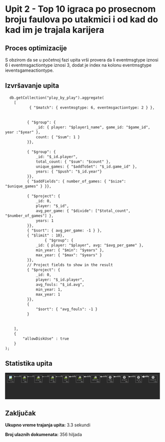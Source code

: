 # Upit 2 - Top 10 igraca po prosecnom broju faulova po utakmici i od kad do kad im je trajala karijera

## Proces optimizacije 

S obzirom da se u početnoj fazi upita vrši provera da li eventmsgtype iznosi 6 i eventmsgactiontype iznosi  3, dodat je index na kolonu eventmsgtype ieventsgameactiontype.

## Izvršavanje upita 
```
  db.getCollection("play_by_play").aggregate(
    [
           { "$match": { eventmsgtype: 6, eventmsgactiontype: 2 } },


          { "$group": {
              _id: { player: "$player1_name", game_id: "$game_id", year :"$year" },
              count: { "$sum": 1 }
          }},

          { "$group": {
              _id: "$_id.player",
              total_count: { "$sum": "$count" },
              unique_games: { "$addToSet": "$_id.game_id" },
              years: { "$push": "$_id.year"}
          }},
          { "$addFields": { number_of_games: { "$size": "$unique_games" } }},

          { "$project": {
              _id: 0,
              player: "$_id",
              avg_per_game: { "$divide": ["$total_count", "$number_of_games"] },
              years: 1
          }},
          { "$sort": { avg_per_game: -1 } },
          { "$limit" : 10},
                  { "$group": {
              _id: { player: "$player", avg: "$avg_per_game" },
              min_year: { "$min": "$years" },
              max_year: { "$max": "$years" }
          }},
          // Project fields to show in the result
          { "$project": {
              _id: 0,
              player: "$_id.player",
              avg_fouls: "$_id.avg",
              min_year: 1,
              max_year: 1
          }},
          {
              "$sort": { "avg_fouls": -1 }
          }


    ],
    {
        "allowDiskUse" : true
    }
);
```
## Statistika upita 
  
![image](../assets/q_avg_foul.png)

  
## Zaključak 

**Ukupno vreme trajanja upita:** 3.3 sekundi 

**Broj ulaznih dokumenata:** 356 hiljada


